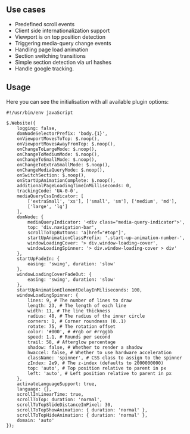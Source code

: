 <!-- region modline

vim: set tabstop=4 shiftwidth=4 expandtab:
vim: foldmethod=marker foldmarker=region,endregion:

endregion

region header

Copyright Torben Sickert 16.12.2012

License
-------

This library written by Torben Sickert stand under a creative commons naming
3.0 unported license. see http://creativecommons.org/licenses/by/3.0/deed.de

endregion -->

<!--|deDE:Einsatzmöglichkeiten-->
Use cases
---------

<ul>
    <li>Predefined scroll events<!--deDE:Vordefinierte Scroll-Events--></li>
    <li>
        Client side internationalization support
        <!--deDE:Klientseitiger Internationalisierungs-Support-->
    </li>
    <li>
        Viewport is on top position detection
        <!--deDE:
            Erkennung wenn der sichbare Bereich der Website am obigen Rand ist
            und setzten entsprechender Events
        -->
    </li>
    <li>
        Triggering media-query change events
        <!--deDE:
            Auslösen von definierten Events wenn media-querys im responsive
             Design gewechselt werden.
        -->
    </li>
    <li>
        Handling page load animation
        <!--deDE:
            Ermöglichen von Animationen während die Webanwendung im Hintergrund
            geladen wird.
        -->
    </li>
    <li>
        Section switching transitions
        <!--deDE:Animationen zum Übergang einzelner Sektionen-->
    </li>
    <li>
        Simple section detection via url hashes
        <!--deDE:Erkennung der aktuellen Sektion anhand url Hashes-->
    </li>
    <li>Handle google tracking.<!--deDE:Verbindung zu google tracking.--></li>
</ul>

<!--deDE:Verwendung-->
Usage
-----

Here you can see the initialisation with all available plugin options:
<!--deDE:
    Hier werden alle möglichen Optionen die beim Initialisieren des Plugins
    gesetzt werden können angegeben:
-->

    #!/usr/bin/env javaScript

    $.Website({
        logging: false,
        domNodeSelectorPrefix: 'body.{1}',
        onViewportMovesToTop: $.noop(),
        onViewportMovesAwayFromTop: $.noop(),
        onChangeToLargeMode: $.noop(),
        onChangeToMediumMode: $.noop(),
        onChangeToSmallMode: $.noop(),
        onChangeToExtraSmallMode: $.noop(),
        onChangeMediaQueryMode: $.noop(),
        onSwitchSection: $.noop(),
        onStartUpAnimationComplete: $.noop(),
        additionalPageLoadingTimeInMilliseconds: 0,
        trackingCode: 'UA-0-0',
        mediaQueryCssIndicator: [
            ['extraSmall', 'xs'], ['small', 'sm'], ['medium', 'md'],
            ['large', 'lg']
        ],
        domNode: {
            mediaQueryIndicator: '<div class="media-query-indicator">',
            top: 'div.navigation-bar',
            scrollToTopButtons: 'a[href="#top"]',
            startUpAnimationClassPrefix: '.start-up-animation-number-',
            windowLoadingCover: '> div.window-loading-cover',
            windowLoadingSpinner: '> div.window-loading-cover > div'
        },
        startUpFadeIn: {
            easing: 'swing', duration: 'slow'
        },
        windowLoadingCoverFadeOut: {
            easing: 'swing', duration: 'slow'
        },
        startUpAnimationElementDelayInMiliseconds: 100,
        windowLoadingSpinner: {
            lines: 9, # The number of lines to draw
            length: 23, # The length of each line
            width: 11, # The line thickness
            radius: 40, # The radius of the inner circle
            corners: 1, # Corner roundness (0..1)
            rotate: 75, # The rotation offset
            color: '#000', # #rgb or #rrggbb
            speed: 1.1, # Rounds per second
            trail: 58, # Afterglow percentage
            shadow: false, # Whether to render a shadow
            hwaccel: false, # Whether to use hardware acceleration
            className: 'spinner', # CSS class to assign to the spinner
            zIndex: 2e9, # The z-index (defaults to 2000000000)
            top: 'auto', # Top position relative to parent in px
            left: 'auto', # Left position relative to parent in px
        },
        activateLanguageSupport: true,
        language: {},
        scrollInLinearTime: true,
        scrollToTop: duration: 'normal',
        scrollToTopSlideDistanceInPixel: 30,
        scrollToTopShowAnimation: { duration: 'normal' },
        scrollToTopHideAnimation: { duration: 'normal' },
        domain: 'auto'
    });
